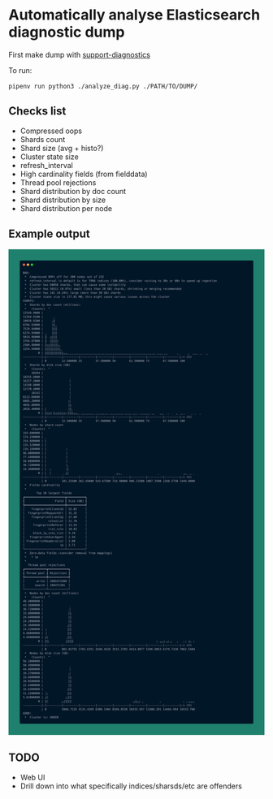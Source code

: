 # Automatically analyse Elasticsearch diagnostic dump

First make dump with [support-diagnostics](https://github.com/elastic/support-diagnostics)

To run:

    pipenv run python3 ./analyze_diag.py ./PATH/TO/DUMP/

## Checks list

* Compressed oops
* Shards count
* Shard size (avg + histo?)
* Cluster state size
* refresh_interval
* High cardinality fields (from fielddata)
* Thread pool rejections
* Shard distribution by doc count
* Shard distribution by size
* Shard distribution per node

## Example output

![Output](/example.png)

## TODO

* Web UI
* Drill down into what specifically indices/sharsds/etc are offenders

